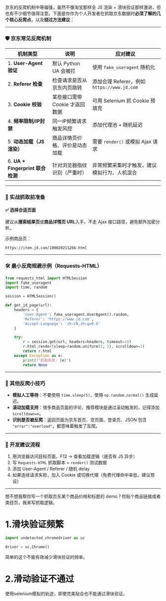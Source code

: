京东的反爬机制中等偏强，虽然不像淘宝那样全 JS 渲染 + 滑块验证那样激进，但也有不少细节值得注意。下面是你作为个人开发者在抓取京东数据时**必须了解的几个核心反爬点**，以及**绕过方法建议**：

------

### 🛡️ 京东常见反爬机制

| 机制类型                         | 说明                           | 应对建议                                     |
| -------------------------------- | ------------------------------ | -------------------------------------------- |
| 1. **User-Agent 验证**           | 默认 Python UA 会被拦          | 使用 `fake_useragent` 随机化                 |
| 2. **Referer 检查**              | 检查请求是否从京东内页跳转     | 添加合理 Referer，例如 `https://www.jd.com`  |
| 3. **Cookie 校验**               | 某些接口需带 Cookie 才返回数据 | 可用 Selenium 抓 Cookie 预填充               |
| 4. **频率限制/IP封禁**           | 同一IP频繁请求触发风控         | 添加代理池 + 随机延迟                        |
| 5. **动态加载（JS渲染）**        | 商品详情页价格、评价是动态加载 | 需要 `render()` 或模拟 Ajax 请求             |
| 6. **UA + Fingerprint 联合检测** | 针对浏览器指纹识别（严重时）   | 非常频繁采集时才触发，建议模拟行为、人机混合 |

------

### 🧪 实战抓取前准备

#### ✅ 选择合适页面

建议从**搜索结果页**或**商品详情页 URL**入手，不走 Ajax 接口路径，避免额外加密分析。

示例商品页：

```
https://item.jd.com/100020211266.html
```

------

### 🛠️ 最小反爬规避示例（Requests-HTML）

```python
from requests_html import HTMLSession
import fake_useragent
import time, random

session = HTMLSession()

def get_jd_page(url):
    headers = {
        'User-Agent': fake_useragent.UserAgent().random,
        'Referer': 'https://www.jd.com',
        'Accept-Language': 'zh-CN,zh;q=0.9'
    }

    try:
        r = session.get(url, headers=headers, timeout=10)
        r.html.render(sleep=random.uniform(1, 2), scrolldown=1)
        return r.html
    except Exception as e:
        print(f"抓取失败: {e}")
        return None
```

------

### 🧩 其他反爬小技巧

- **模拟人工等待**：不要使用 `time.sleep(5)`，使用 `np.random.normal()` 生成延迟。
- **滚动加载支持**：很多商品页面的评论、推荐模块是通过滚动触发的，记得添加 `scrolldown=n`。
- **识别是否被反爬**：返回页面为京东首页、空页面、登录页、JSON 包含 `"error":"overload"`，都意味着触发了反爬。

------

### 📌 开发建议流程

1. 用浏览器访问目标页面，F12 → 查看加载逻辑（是否有 JS 异步）
2. 写 `Requests-HTML` 抓取脚本 + `render()` 测试数据
3. 添加 User-Agent / Referer / 随机 delay
4. 如果连续请求失败，加入 Cookie 或切换代理（免费代理命中率低，建议预设）

------

想不想我帮你写一个抓取京东某个商品价格和标题的 demo？你贴个商品链接或者类目页，我来写抓取逻辑。







# 1.滑块验证频繁

```python
import undetected_chromedriver as uc

driver = uc.Chrome()
```

简单的这个不能有效减少滑块验证的频率。





# 2.滑动验证不通过

使用selenium模拟的轨迹，即使完美贴合也不能通过滑块验证。